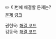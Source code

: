 ✏️ 이번에 해결할 문제는? <br>
[문제 링크](https://www.acmicpc.net/problem/3613)

권현욱: [해결 코드]() <br>
김동국: [해결 코드]() <br>
